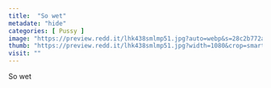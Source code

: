 ```yaml
---
title:  "So wet"
metadate: "hide"
categories: [ Pussy ]
image: "https://preview.redd.it/lhk438smlmp51.jpg?auto=webp&s=28c2b772a546e2f105d2d56f8f75416287e8c3a6"
thumb: "https://preview.redd.it/lhk438smlmp51.jpg?width=1080&crop=smart&auto=webp&s=9ddb884bdd6795a962e4a20f838df04164a91f51"
visit: ""
---
```

So wet
